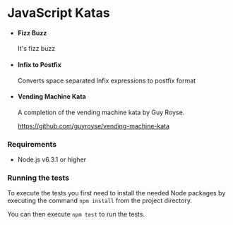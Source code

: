 # JavaScript Katas

- #### Fizz Buzz
  It's fizz buzz

- #### Infix to Postfix
  Converts space separated Infix expressions to postfix format

- #### Vending Machine Kata
  A completion of the vending machine kata by Guy Royse.

  https://github.com/guyroyse/vending-machine-kata

### Requirements
- Node.js v6.3.1 or higher

### Running the tests
To execute the tests you first need to install the needed Node packages by executing the command `npm install` from the project directory.

You can then execute `npm test` to run the tests.
